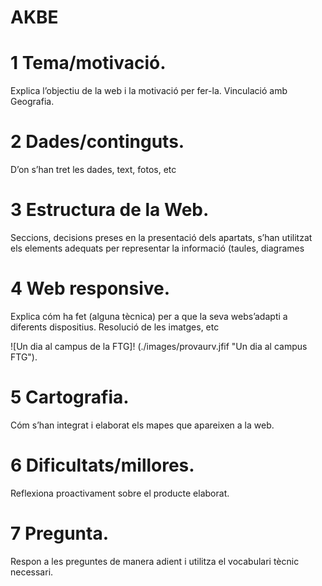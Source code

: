 # AKBE
# 1 Tema/motivació. 
Explica l’objectiu de la web i la motivació per fer-la. Vinculació amb Geografia.
# 2 Dades/continguts.
D’on s’han tret les dades, text, fotos, etc
# 3 Estructura de la Web. 
Seccions, decisions preses en la presentació dels apartats, s’han utilitzat els elements adequats per representar la informació
(taules, diagrames
# 4 Web responsive. 
Explica cóm ha fet (alguna tècnica) per a que la seva webs’adapti a diferents dispositius. Resolució de les imatges, etc

![Un dia al campus de la FTG]! (./images/provaurv.jfif "Un dia al campus FTG").
# 5 Cartografia. 
Cóm s’han integrat i elaborat els mapes que apareixen a la web.
# 6 Dificultats/millores. 
Reflexiona proactivament sobre el producte elaborat.
# 7 Pregunta. 
Respon a les preguntes de manera adient i utilitza el vocabulari tècnic necessari.
